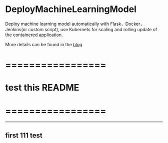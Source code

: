 # DeployMachineLearningModel

Deploy machine learning model automatically with Flask，Docker，Jenkins(or custom script), use Kubernets for scaling and rolling update of the containered application.

More details can be found in the [blog](http://wulc.me/2019/04/19/%E9%80%9A%E8%BF%87%20Flask,%20Docker,%20Jenkins%20%E5%92%8C%20Kubernets%20%E9%83%A8%E7%BD%B2%E6%9C%BA%E5%99%A8%E5%AD%A6%E4%B9%A0%E6%A8%A1%E5%9E%8B/)

# =================
# test this README
# =================

--------------
first 111 test
--------------
